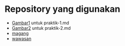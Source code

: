 # Repository yang digunakan #

* [Gambar1](https://github.com/1700016025/praxis-academy/blob/master/Kemampuan-dasar/kemampuan-dasar-2/praktik-1.md) untuk praktik-1.md
* [Gambar2](https://github.com/MegaOktavian/rhymes/tree/master/Gambar2) untuk praktik-2.md
* [magang](https://github.com/hallo-team/magang) 
* [wawasan](https://github.com/MegaOktavian/rhymes/tree/master/Wawasan) 
